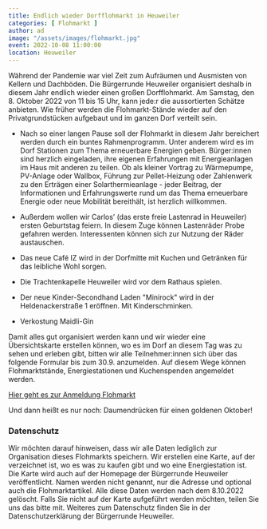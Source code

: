```yaml
---
title: Endlich wieder Dorfflohmarkt in Heuweiler
categories: [ Flohmarkt ]
author: ad
image: "/assets/images/flohmarkt.jpg"
event: 2022-10-08 11:00:00
location: Heuweiler
---
```

Während der Pandemie war viel Zeit zum Aufräumen und Ausmisten von Kellern und Dachböden. Die Bürgerrunde Heuweiler organisiert deshalb in diesem Jahr endlich wieder einen großen Dorfflohmarkt. Am Samstag, den 8. Oktober 2022 von 11 bis 15 Uhr, kann jede:r die aussortierten Schätze anbieten. Wie früher werden die Flohmarkt-Stände wieder auf den Privatgrundstücken aufgebaut und im ganzen Dorf verteilt sein. 

* Nach so einer langen Pause soll der Flohmarkt in diesem Jahr bereichert werden durch ein buntes Rahmenprogramm. Unter anderem wird es im Dorf Stationen zum Thema erneuerbare Energien geben. Bürger:innen sind herzlich eingeladen, ihre eigenen Erfahrungen mit Energieanlagen im Haus mit anderen zu teilen. Ob als kleiner Vortrag zu Wärmepumpe, PV-Anlage oder Wallbox, Führung zur Pellet-Heizung oder Zahlenwerk zu den Erträgen einer Solarthermieanlage - jeder Beitrag, der Informationen und Erfahrungswerte rund um das Thema erneuerbare Energie oder neue Mobilität bereithält, ist herzlich willkommen.

* Außerdem wollen wir Carlos’ (das erste freie Lastenrad in Heuweiler) ersten Geburtstag feiern. In diesem Zuge können Lastenräder Probe gefahren werden. Interessenten können sich zur Nutzung der Räder austauschen. 

* Das neue Café IZ wird in der Dorfmitte mit Kuchen und Getränken für das leibliche Wohl sorgen.

* Die Trachtenkapelle Heuweiler wird vor dem Rathaus spielen.

* Der neue Kinder-Secondhand Laden "Minirock" wird in der Heldenackerstraße 1 eröffnen. Mit Kinderschminken.

* Verkostung Maidli-Gin

Damit alles gut organisiert werden kann und wir wieder eine Übersichtskarte erstellen können, wo es im Dorf an diesem Tag was zu sehen und erleben gibt, bitten wir alle Teilnehmer:innen sich über das folgende Formular bis zum 30.9. anzumelden. Auf diesem Wege können Flohmarktstände, Energiestationen und Kuchenspenden angemeldet werden. 

<a class="btn btn-success" href="https://forms.gle/dfDTsBgfpsppEqtq7" role="button" target="_blank">Hier geht es zur Anmeldung Flohmarkt</a>

Und dann heißt es nur noch: Daumendrücken für einen goldenen Oktober!

### Datenschutz

Wir möchten darauf hinweisen, dass wir alle Daten lediglich zur Organisation dieses Flohmarkts speichern. 
Wir erstellen eine Karte, auf der verzeichnet ist, wo es was zu kaufen gibt und wo eine Energiestation ist. 
Die Karte wird auch auf der Homepage der Bürgerrunde Heuweiler veröffentlicht. 
Namen werden nicht genannt, nur die Adresse und optional auch die Flohmarktartikel. 
Alle diese Daten werden nach dem 8.10.2022 gelöscht. 
Falls Sie nicht auf der Karte aufgeführt werden möchten, teilen Sie uns das bitte mit. 
Weiteres zum Datenschutz finden Sie in der Datenschutzerklärung der Bürgerrunde Heuweiler. 